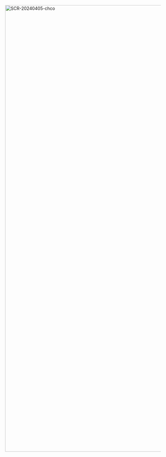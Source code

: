 <img width="1440" alt="SCR-20240405-chco" src="https://github.com/ALL-ALL-ALL/Gradient/assets/157831738/c7c16d62-2899-44d7-809f-6d159f7e8601">
